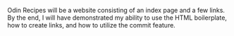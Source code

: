 Odin Recipes will be a website consisting of an index page and a few 
links. By the end, I will have demonstrated my ability to use the HTML 
boilerplate, how to create links, and how to utilize the commit feature.
